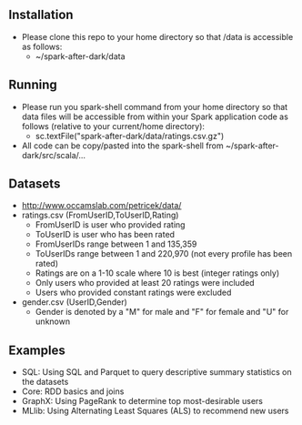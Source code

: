 ## Installation
* Please clone this repo to your home directory so that /data is accessible as follows:
  * ~/spark-after-dark/data

## Running
* Please run you spark-shell command from your home directory so that data files will be accessible from within your Spark application code as follows (relative to your current/home directory):
  * sc.textFile("spark-after-dark/data/ratings.csv.gz")
* All code can be copy/pasted into the spark-shell from ~/spark-after-dark/src/scala/...

## Datasets
* http://www.occamslab.com/petricek/data/
* ratings.csv (FromUserID,ToUserID,Rating)
  * FromUserID is user who provided rating
  * ToUserID is user who has been rated
  * FromUserIDs range between 1 and 135,359
  * ToUserIDs range between 1 and 220,970 (not every profile has been rated)
  * Ratings are on a 1-10 scale where 10 is best (integer ratings only)
  * Only users who provided at least 20 ratings were included
  * Users who provided constant ratings were excluded
* gender.csv (UserID,Gender)
  * Gender is denoted by a "M" for male and "F" for female and "U" for unknown

## Examples
* SQL:  Using SQL and Parquet to query descriptive summary statistics on the datasets
* Core:  RDD basics and joins
* GraphX:  Using PageRank to determine top most-desirable users
* MLlib:  Using Alternating Least Squares (ALS) to recommend new users
